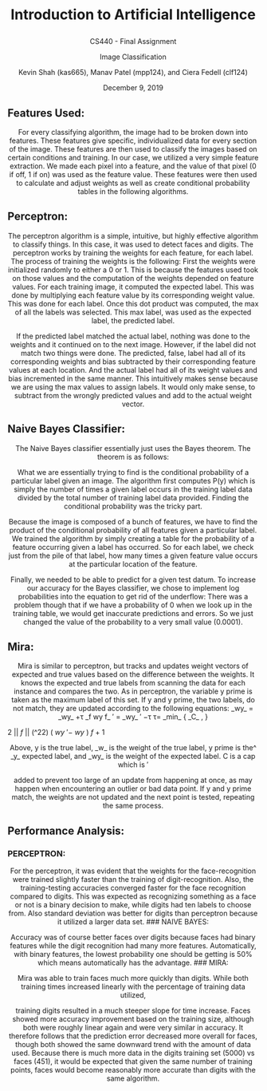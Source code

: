 # <p align = "center"> Introduction to Artificial Intelligence </p>

<p align = "center"> CS440 - Final Assignment </p>
<p align = "center"> Image Classification </p>
<p align = "center"> Kevin Shah (kas665), Manav Patel (mpp124), and Ciera Fedell (clf124) </p>
<p align = "center"> December 9, 2019 </p>


## Features Used:

<p align = "center">For every classifying algorithm, the image had to be broken down into
features. These features give specific, individualized data for every section of
the image. These features are then used to classify the images based on
certain conditions and training.
In our case, we utilized a very simple feature extraction. We made each pixel
into a feature, and the value of that pixel (0 if off, 1 if on) was used as the
feature value. These features were then used to calculate and adjust weights
as well as create conditional probability tables in the following algorithms.

## Perceptron:

<p align = "center">The perceptron algorithm is a simple, intuitive, but highly effective algorithm
to classify things. In this case, it was used to detect faces and digits. The
perceptron works by training the weights for each feature, for each label. The
process of training the weights is the following: First the weights were
initialized randomly to either a 0 or 1. This is because the features used took
on those values and the computation of the weights depended on feature
values. For each training image, it computed the expected label. This was
done by multiplying each feature value by its corresponding weight value.
This was done for each label. Once this dot product was computed, the max
of all the labels was selected. This max label, was used as the expected label,
the predicted label.
<p align = "center">If the predicted label matched the actual label, nothing was done to the
weights and it continued on to the next image. However, if the label did not
match two things were done. The predicted, false, label had all of its
corresponding weights and bias subtracted by their corresponding feature values at each location. And the actual label had all of its weight values and
bias incremented in the same manner. This intuitively makes sense because
we are using the max values to assign labels. It would only make sense, to
subtract from the wrongly predicted values and add to the actual weight
vector.

## Naive Bayes Classifier:
<p align = "center">The Naive Bayes classifier essentially just uses the Bayes theorem. The
theorem is as follows:
<p align = "center">What we are essentially trying to find is the conditional probability of a
particular label given an image. The algorithm first computes P(y) which is
simply the number of times a given label occurs in the training label data
divided by the total number of training label data provided. Finding the
conditional probability was the tricky part.
<p align = "center">Because the image is composed of a bunch of features, we have to find the
product of the conditional probability of all features given a particular label.
We trained the algorithm by simply creating a table for the probability of a
feature occurring given a label has occurred. So for each label, we check just
from the pile of that label, how many times a given feature value occurs at
the particular location of the feature.

<p align = "center">Finally, we needed to be able to predict for a given test datum. To increase
our accuracy for the Bayes classifier, we chose to implement log probabilities
into the equation to get rid of the underflow:
There was a problem though that if we have a probability of 0 when we look
up in the training table, we would get inaccurate predictions and errors. So
we just changed the value of the probability to a very small value (0.0001).

## Mira:
<p align = "center">Mira is similar to perceptron, but tracks and updates weight vectors of
expected and true values based on the difference between the weights. It
knows the expected and true labels from scanning the data for each instance
and compares the two. As in perceptron, the variable y prime is taken as the
maximum label of this set. If y and y prime, the two labels, do not match, they
are updated according to the following equations:
_wy_ = _wy_ +τ _f
wy f_
′
= _wy_
′
−τ
τ= _min_ { _C_ , }

2 || _f_ || (^22)
( _wy_ ′− _wy_ ) _f_ + 1
<p align = "center">Above, y is the true label, _w_ is the weight of the true label, y prime is the^
_y_
expected label, and _wy_ is the weight of the expected label. C is a cap which is
′
<p align = "center">added to prevent too large of an update from happening at once, as may
happen when encountering an outlier or bad data point. If y and y prime
match, the weights are not updated and the next point is tested, repeating
the same process.


## Performance Analysis:

### PERCEPTRON:

<p align = "center">For the perceptron, it was evident that the weights for the face-recognition
were trained slightly faster than the training of digit-recognition. Also, the
training-testing accuracies converged faster for the face recognition
compared to digits. This was expected as recognizing something as a face or
not is a binary decision to make, while digits had ten labels to choose from.
Also standard deviation was better for digits than perceptron because it
utilized a larger data set.
### NAIVE BAYES:
<p align = "center">Accuracy was of course better faces over digits because faces had binary
features while the digit recognition had many more features. Automatically,
with binary features, the lowest probability one should be getting is 50%
which means automatically has the advantage.
### MIRA:
<p align = "center">Mira was able to train faces much more quickly than digits. While both
training times increased linearly with the percentage of training data utilized,
<p align = "center">training digits resulted in a much steeper slope for time increase. Faces
showed more accuracy improvement based on the training size, although
both were roughly linear again and were very similar in accuracy. It therefore
follows that the prediction error decreased more overall for faces, though
both showed the same downward trend with the amount of data used.
Because there is much more data in the digits training set (5000) vs faces
(451), it would be expected that given the same number of training points,
faces would become reasonably more accurate than digits with the same
algorithm.
